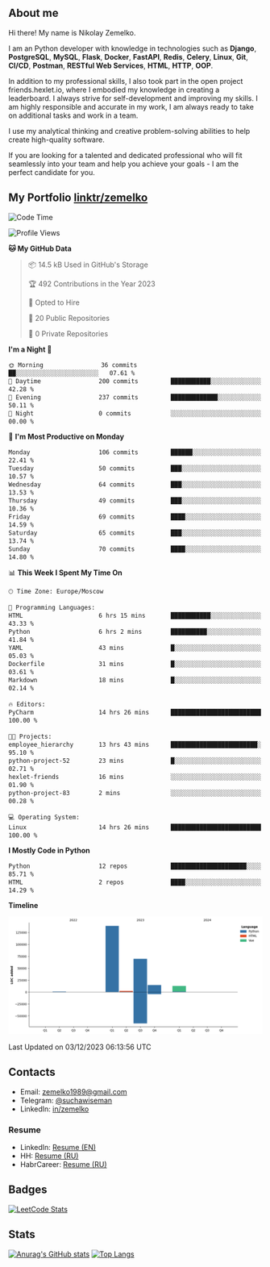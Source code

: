 ## About me
Hi there! My name is Nikolay Zemelko. 

I am an Python developer with knowledge in technologies such as **Django**, **PostgreSQL**, **MySQL**, **Flask**, **Docker**, **FastAPI**, **Redis**, **Celery**, **Linux**, **Git**, **CI/CD**, **Postman**, **RESTful Web Services**, **HTML**, **HTTP**, **OOP**.

In addition to my professional skills, I also took part in the open project friends.hexlet.io, where I embodied my knowledge in creating a leaderboard.
I always strive for self-development and improving my skills. I am highly responsible and accurate in my work, I am always ready to take on additional tasks and work in a team.

I use my analytical thinking and creative problem-solving abilities to help create high-quality software.

If you are looking for a talented and dedicated professional who will fit seamlessly into your team and help you achieve your goals - I am the perfect candidate for you.

## My Portfolio [linktr/zemelko](https://linktr.ee/zemelko)


<!--START_SECTION:waka-->
![Code Time](http://img.shields.io/badge/Code%20Time-26%20hrs%2029%20mins-blue)

![Profile Views](http://img.shields.io/badge/Profile%20Views-17-blue)

**🐱 My GitHub Data** 

> 📦 14.5 kB Used in GitHub's Storage 
 > 
> 🏆 492 Contributions in the Year 2023
 > 
> 💼 Opted to Hire
 > 
> 📜 20 Public Repositories 
 > 
> 🔑 0 Private Repositories 
 > 
**I'm a Night 🦉** 

```text
🌞 Morning                36 commits          ██░░░░░░░░░░░░░░░░░░░░░░░   07.61 % 
🌆 Daytime                200 commits         ███████████░░░░░░░░░░░░░░   42.28 % 
🌃 Evening                237 commits         █████████████░░░░░░░░░░░░   50.11 % 
🌙 Night                  0 commits           ░░░░░░░░░░░░░░░░░░░░░░░░░   00.00 % 
```
📅 **I'm Most Productive on Monday** 

```text
Monday                   106 commits         ██████░░░░░░░░░░░░░░░░░░░   22.41 % 
Tuesday                  50 commits          ███░░░░░░░░░░░░░░░░░░░░░░   10.57 % 
Wednesday                64 commits          ███░░░░░░░░░░░░░░░░░░░░░░   13.53 % 
Thursday                 49 commits          ███░░░░░░░░░░░░░░░░░░░░░░   10.36 % 
Friday                   69 commits          ████░░░░░░░░░░░░░░░░░░░░░   14.59 % 
Saturday                 65 commits          ███░░░░░░░░░░░░░░░░░░░░░░   13.74 % 
Sunday                   70 commits          ████░░░░░░░░░░░░░░░░░░░░░   14.80 % 
```


📊 **This Week I Spent My Time On** 

```text
🕑︎ Time Zone: Europe/Moscow

💬 Programming Languages: 
HTML                     6 hrs 15 mins       ███████████░░░░░░░░░░░░░░   43.33 % 
Python                   6 hrs 2 mins        ██████████░░░░░░░░░░░░░░░   41.84 % 
YAML                     43 mins             █░░░░░░░░░░░░░░░░░░░░░░░░   05.03 % 
Dockerfile               31 mins             █░░░░░░░░░░░░░░░░░░░░░░░░   03.61 % 
Markdown                 18 mins             █░░░░░░░░░░░░░░░░░░░░░░░░   02.14 % 

🔥 Editors: 
PyCharm                  14 hrs 26 mins      █████████████████████████   100.00 % 

🐱‍💻 Projects: 
employee_hierarchy       13 hrs 43 mins      ████████████████████████░   95.10 % 
python-project-52        23 mins             █░░░░░░░░░░░░░░░░░░░░░░░░   02.71 % 
hexlet-friends           16 mins             ░░░░░░░░░░░░░░░░░░░░░░░░░   01.90 % 
python-project-83        2 mins              ░░░░░░░░░░░░░░░░░░░░░░░░░   00.28 % 

💻 Operating System: 
Linux                    14 hrs 26 mins      █████████████████████████   100.00 % 
```

**I Mostly Code in Python** 

```text
Python                   12 repos            █████████████████████░░░░   85.71 % 
HTML                     2 repos             ████░░░░░░░░░░░░░░░░░░░░░   14.29 % 
```



**Timeline**

![Lines of Code chart](https://raw.githubusercontent.com/zemelko/zemelko/main/assets/bar_graph.png)


 Last Updated on 03/12/2023 06:13:56 UTC
<!--END_SECTION:waka-->

## Contacts

* Email: [zemelko1989@gmail.com](mailto:zemelko1989@gmail.com)
* Telegram: [@suchawiseman](https://t.me/suchawiseman)
* LinkedIn: [in/zemelko](https://www.linkedin.com/in/zemelko)

### Resume

* LinkedIn: [Resume (EN)](https://www.linkedin.com/in/zemelko)
* HH: [Resume (RU)](https://hh.ru/resume/4a4435a9ff09e87f6c0039ed1f4e475572454c)
* HabrCareer: [Resume (RU)](https://career.habr.com/zemelko1)

## Badges

[![LeetCode Stats](https://leetcode.card.workers.dev/zemelko?font=source_code_pro&extension=null)](https://leetcode.com/zemelko/)

## Stats
[![Anurag's GitHub stats](https://github-readme-stats.vercel.app/api?username=zemelko)](https://github.com/zemelko/github-readme-stats)
[![Top Langs](https://github-readme-stats.vercel.app/api/top-langs/?username=zemelko&layout=compact&langs_count=10)](https://github.com/zemelko/github-readme-stats)
